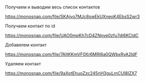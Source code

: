 Получаем и выводим весь список контактов

https://monosnap.com/file/SKAjyo7MJc8swEkUXneoK4EbsS2wr3

Получаем контакт по id 

https://monosnap.com/file/UAO0mpKh7cD4ZNnve0zfu7dj6KCldC

Добавялем контакт

https://monosnap.com/file/7AItKKmVF0Xr6MRI6a0QWbxRyA2ldF

Удаляем контакт

https://monosnap.com/file/9aXotEhuoZzc245nH3guLmCUl8IZX7
